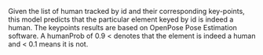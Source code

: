 Given the list of human tracked by id and their corresponding key-points, this model predicts that the particular element keyed by id is indeed a human.
The keypoints results are based on OpenPose Pose Estimation software.
A humanProb of 0.9 < denotes that the element is indeed a human and < 0.1
means it is not. 
